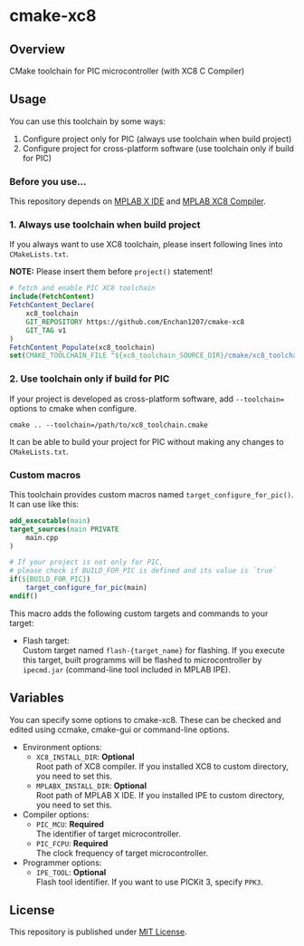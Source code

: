 # cmake-xc8

## Overview

CMake toolchain for PIC microcontroller (with XC8 C Compiler)

## Usage

You can use this toolchain by some ways:

 1. Configure project only for PIC (always use toolchain when build project)
 2. Configure project for cross-platform software (use toolchain only if build for PIC)

### Before you use...

This repository depends on [MPLAB X IDE](https://www.microchip.com/en-us/tools-resources/develop/mplab-x-ide) and [MPLAB XC8 Compiler](https://www.microchip.com/en-us/tools-resources/develop/mplab-xc-compilers).

### 1. Always use toolchain when build project

If you always want to use XC8 toolchain, please insert following lines into `CMakeLists.txt`.

**NOTE:** Please insert them before `project()` statement!

```cmake
# fetch and enable PIC XC8 toolchain
include(FetchContent)
FetchContent_Declare(
    xc8_toolchain
    GIT_REPOSITORY https://github.com/Enchan1207/cmake-xc8
    GIT_TAG v1
)
FetchContent_Populate(xc8_toolchain)
set(CMAKE_TOOLCHAIN_FILE "${xc8_toolchain_SOURCE_DIR}/cmake/xc8_toolchain.cmake")
```

### 2. Use toolchain only if build for PIC

If your project is developed as cross-platform software, add `--toolchain=` options to cmake when configure.

```
cmake .. --toolchain=/path/to/xc8_toolchain.cmake
```

It can be able to build your project for PIC without making any changes to `CMakeLists.txt`.

### Custom macros

This toolchain provides custom macros named `target_configure_for_pic()`. It can use like this:

```cmake
add_executable(main)
target_sources(main PRIVATE
    main.cpp
)

# If your project is not only for PIC,
# please check if BUILD_FOR_PIC is defined and its value is `true`
if(${BUILD_FOR_PIC})
    target_configure_for_pic(main)
endif()
```

This macro adds the following custom targets and commands to your target:

 - Flash target:  
   Custom target named `flash-{target_name}` for flashing.
   If you execute this target, built programms will be flashed to microcontroller by `ipecmd.jar` (command-line tool included in MPLAB IPE).

## Variables

You can specify some options to cmake-xc8. These can be checked and edited using ccmake, cmake-gui or command-line options.

 - Environment options:
    - `XC8_INSTALL_DIR`: **Optional**  
      Root path of XC8 compiler. If you installed XC8 to custom directory, you need to set this.
    - `MPLABX_INSTALL_DIR`: **Optional**  
      Root path of MPLAB X IDE. If you installed IPE to custom directory, you need to set this.
 - Compiler options:
    - `PIC_MCU`: **Required**  
      The identifier of target microcontroller.
    - `PIC_FCPU`: **Required**  
      The clock frequency of target microcontroller.
 - Programmer options:
    - `IPE_TOOL`: **Optional**  
      Flash tool identifier. If you want to use PICKit 3, specify `PPK3`.

## License

This repository is published under [MIT License](LICENSE).
